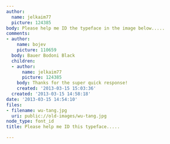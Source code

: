```yaml
---
author:
  name: jelkaim77
  picture: 124385
body: Please help me ID the typeface in the image below.....
comments:
- author:
    name: bojev
    picture: 110659
  body: Bauer Bodoni Black
  children:
  - author:
      name: jelkaim77
      picture: 124385
    body: Thanks for the super quick response!
    created: '2013-03-15 15:03:36'
  created: '2013-03-15 14:58:18'
date: '2013-03-15 14:54:10'
files:
- filename: wu-tang.jpg
  uri: public://old-images/wu-tang.jpg
node_type: font_id
title: Please help me ID this typeface.....

---
```

